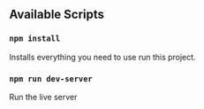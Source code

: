 ## Available Scripts

### `npm install`

Installs everything you need to use run this project.

### `npm run dev-server`

Run the live server
